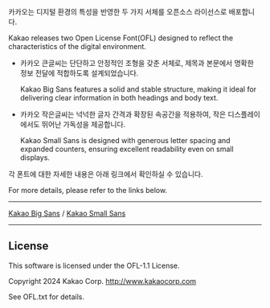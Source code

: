 카카오는 디지털 환경의 특성을 반영한 두 가지 서체를 오픈소스 라이선스로 배포합니다.

Kakao releases two Open License Font(OFL) designed to reflect the characteristics of the digital environment.

- 카카오 큰글씨는 단단하고 안정적인 조형을 갖춘 서체로, 제목과 본문에서 명확한 정보 전달에 적합하도록 설계되었습니다.

  Kakao Big Sans features a solid and stable structure, making it ideal for delivering clear information in both headings and body text.
  
- 카카오 작은글씨는 넉넉한 글자 간격과 확장된 속공간을 적용하여, 작은 디스플레이에서도 뛰어난 가독성을 제공합니다.
	
  Kakao Small Sans is designed with generous letter spacing and expanded counters, ensuring excellent readability even on small displays.

각 폰트에 대한 자세한 내용은 아래 링크에서 확인하실 수 있습니다.

For more details, please refer to the links below.

---

[Kakao Big Sans](./KakaoBigSans) / [Kakao Small Sans](./KakaoSmallSans) 

---

## License

This software is licensed under the OFL-1.1 License.

Copyright 2024 Kakao Corp. http://www.kakaocorp.com

See OFL.txt for details.
